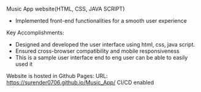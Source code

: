 Music App website(HTML, CSS, JAVA SCRIPT)
* Implemented front-end functionalities for a smooth user experience

Key Accomplishments:
 * Designed and developed the user interface using html, css, java script.
 * Ensured cross-browser compatibility and mobile responsiveness
 * This is a sample user interface end to eng user can be able to easily used it

Website is hosted in Github Pages: 
URL: https://surender0706.github.io/Music_App/
CI/CD  enabled
